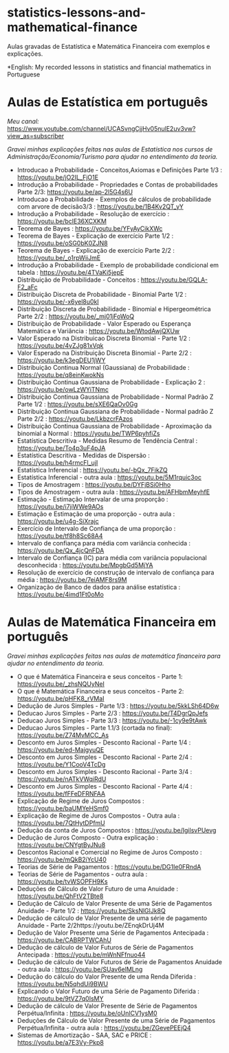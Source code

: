 # statistics-lessons-and-mathematical-finance
Aulas gravadas de Estatística e Matemática Financeira com exemplos e explicações. 

*English: My recorded lessons in statistics and financial mathematics in Portuguese

 # Aulas de Estatística em português
 _Meu canal:_ https://www.youtube.com/channel/UCASvngCjjHv05nulE2uv3vw?view_as=subscriber
 
 _Gravei minhas explicações feitas nas aulas de Estatística nos cursos de Administração/Economia/Turismo para ajudar no entendimento da teoria._
 
 * Introducao a Probabilidade - Conceitos,Axiomas e Definições Parte 1/3 : https://youtu.be/jO2IL_FjO1E
 * Introdução a Probabilidade - Propriedades e Contas de probabilidades Parte 2/3: https://youtu.be/ap-2l5G4s6U
 * Introducao a Probabilidade - Exemplos de cálculos de probabilidade com arvore de decisão3/3 : https://youtu.be/1B4Kv2QT_yY
 * Introdução a Probabilidade - Resolução de exercício : https://youtu.be/bclE36XCXKM
 * Teorema de Bayes : https://youtu.be/YFyAyCikXWc
 * Teorema de Bayes - Explicação de exercício Parte 1/2 : https://youtu.be/oSG0bK0ZJN8
 * Teorema de Bayes - Explicação de exercício Parte 2/2 : https://youtu.be/_o1rpWiiJmE
 * Introdução a Probabilidade - Exemplo de probabilidade condicional em tabela : https://youtu.be/4TVaKi5jepE
 * Distribuição de Probabilidade - Conceitos : https://youtu.be/GQLA-F2_aFc
 * Distribuição Discreta de Probabilidade - Binomial Parte 1/2 : https://youtu.be/-x6yel8u0kI
 * Distribuição Discreta de Probabilidade - Binomial e Hipergeométrica Parte 2/2 : https://youtu.be/_mj01jFoWoQ
 * Distribuição de Probabilidade - Valor Esperado ou Esperança Matemática e Variância : https://youtu.be/WtodAwjQXUw
 * Valor Esperado na Distribuicao Discreta Binomial - Parte 1/2 : https://youtu.be/4vZJg81xVqk
 * Valor Esperado na Distribuição Discreta Binomial - Parte 2/2 : https://youtu.be/k3egDEU1jWY
 * Distribuição Continua Normal (Gaussiana) de Probabilidade : https://youtu.be/q8einKwokNs
 * Distribuição Continua Gaussiana de Probabilidade - Explicação 2 : https://youtu.be/owLzWYiTNmc
 * Distribuição Continua Gaussiana de Probabilidade - Normal Padrão Z Parte 1/2 : https://youtu.be/sXE6QaOv0Gg
 * Distribuição Continua Gaussiana de Probabilidade - Normal padrão Z Parte 2/2 : https://youtu.be/LkbzcrFAzos
 * Distribuição Continua Gaussiana de Probabilidade - Aproximação da binomial a Normal : https://youtu.be/TWP6pyhfiZs
 * Estatística Descritiva - Medidas Resumo de Tendência Central : https://youtu.be/To4p3uF4pJA
 * Estatística Descritiva - Medidas de Dispersão : https://youtu.be/h4rmcFl_ujI
 * Estatística Inferencial : https://youtu.be/-bQx_7FikZQ
 * Estatística Inferencial - outra aula : https://youtu.be/5M1rquic3oc
 * Tipos de Amostragem : https://youtu.be/DYFjBSi0Hho
 * Tipos de Amostragem - outra aula : https://youtu.be/AFHbmMeyhfE
 * Estimação - Estimação Intervalar de uma proporção : https://youtu.be/i7jiWWe9AOs
 * Estimação e Estimação de uma proporção - outra aula : https://youtu.be/u4g-SiXrajc
 * Exercício de Intervalo de Confiança de uma proporção : https://youtu.be/tf8h8Sc68A4
 * Intervalo de confiança para média com variância conhecida : https://youtu.be/Qx_4jcQnFDA
 * Intervalo de Confiança (IC) para média com variância populacional desconhecida : https://youtu.be/MpgbGd5MjYA
 * Resolução de exercício de construção de intervalo de confiança para média : https://youtu.be/7eiAMF8rs9M
 * Organização de Banco de dados para análise estatística : https://youtu.be/4imd1Ft0oMo
 

# Aulas de Matemática Financeira em português
 
 _Gravei minhas explicações feitas nas aulas de matemática financeira para ajudar no entendimento da teoria._
 
 * O que é Matemática Financeira e seus conceitos - Parte 1: https://youtu.be/_zhsNQUyNeI
 * O que é Matemática Financeira e seus conceitos - Parte 2: https://youtu.be/pHFK8_rVMaI 
 * Dedução de Juros Simples - Parte 1/3 : https://youtu.be/5kkLSh64D6w
 * Deducao Juros Simples - Parte 2/3 : https://youtu.be/T4DgrQpJefs
 * Deducao Juros Simples - Parte 3/3 : https://youtu.be/-1cy9e9tAwk
 * Deducao Juros Simples - Parte 1.1/3 (cortada no final): https://youtu.be/Z74MvMCC_As
 * Desconto em Juros Simples - Desconto Racional - Parte 1/4 : https://youtu.be/ed-MajgyuQE
 * Desconto em Juros Simples - Desconto Racional - Parte 2/4 : https://youtu.be/Y1CooV4TcDg
 * Desconto em Juros Simples - Desconto Racional - Parte 3/4 : https://youtu.be/nATkVWqiRdU
 * Desconto em Juros Simples - Desconto Racional - Parte 4/4 : https://youtu.be/fFFeDFRNFAA
 * Explicação de Regime de Juros Compostos : https://youtu.be/baUMYeHSmf0
 * Explicação de Regime de Juros Compostos - Outra aula : https://youtu.be/7QtHytDPfmU
 * Dedução da conta de Juros Compostos : https://youtu.be/IgilsvPUevg
 * Dedução de Juros Composto - Outra explicação : https://youtu.be/CNYgtByJNu8
 * Descontos Racional e Comercial no Regime de Juros Composto : https://youtu.be/mQkB2iYcU40
 * Teorias de Série de Pagamentos : https://youtu.be/DG1Ie0FRndA
 * Teorias de Série de Pagamentos - outra aula : https://youtu.be/tvWSOPFH9Ks
 * Deduções de Cálculo de Valor Futuro de uma Anuidade : https://youtu.be/QhFtV2TBte8
 * Dedução de Cálculo de Valor Presente de uma Série de Pagamentos Anuidade - Parte 1/2 : https://youtu.be/SksNlGlJk8Q
 * Dedução de cálculo de Valor Presente de uma série de pagamento Anuidade - Parte 2/2https://youtu.be/ZEnqkDrUj4M
 * Dedução de Valor Presente uma Série de Pagamentos Antecipada : https://youtu.be/CABRPTWCAhU
 * Dedução de cálculo de Valor Futuros de Série de Pagamentos Antecipada : https://youtu.be/mWnNFfnuo44
 * Dedução de cálculo de Valor Futuros de Série de Pagamentos Anuidade - outra aula : https://youtu.be/SUav6elMLng
 * Dedução do cálculo do Valor Presente de uma Renda Diferida : https://youtu.be/N5qhdUi9BWU
 * Explicando o Valor Futuro de uma Série de Pagamento Diferida : https://youtu.be/9tVZ7q0IsMY
 * Dedução de cálculo de Valor Presente de Série de Pagamentos Perpétua/Infinita : https://youtu.be/oUnlCV1ysM0
 * Deduções de Cálculo de Valor Presente de uma Série de Pagamentos Perpétua/Infinita - outra aula : https://youtu.be/ZGevePEEjQ4
 * Sistemas de Amortização - SAA, SAC e PRICE : https://youtu.be/a7E3Vy-Pkp8
 

 
 
